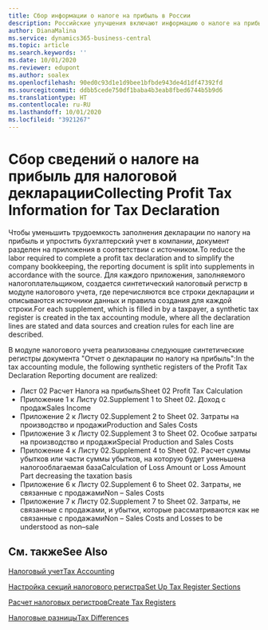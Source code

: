 ```yaml
---
title: Сбор информации о налоге на прибыль в России
description: Российские улучшения включают информацию о налоге на прибыль для налоговых деклараций.
author: DianaMalina
ms.service: dynamics365-business-central
ms.topic: article
ms.search.keywords: ''
ms.date: 10/01/2020
ms.reviewer: edupont
ms.author: soalex
ms.openlocfilehash: 90ed0c93d1e1d9bee1bfbde943de4d1df47392fd
ms.sourcegitcommit: ddbb5cede750df1baba4b3eab8fbed6744b5b9d6
ms.translationtype: HT
ms.contentlocale: ru-RU
ms.lasthandoff: 10/01/2020
ms.locfileid: "3921267"
---
```

# <a name="collecting-profit-tax-information-for-tax-declaration"></a><span data-ttu-id="d028b-103">Сбор сведений о налоге на прибыль для налоговой декларации</span><span class="sxs-lookup"><span data-stu-id="d028b-103">Collecting Profit Tax Information for Tax Declaration</span></span>

<span data-ttu-id="d028b-104">Чтобы уменьшить трудоемкость заполнения декларации по налогу на прибыль и упростить бухгалтерский учет в компании, документ разделен на приложения в соответствии с источником.</span><span class="sxs-lookup"><span data-stu-id="d028b-104">To reduce the labor required to complete a profit tax declaration and to simplify the company bookkeeping, the reporting document is split into supplements in accordance with the source.</span></span> <span data-ttu-id="d028b-105">Для каждого приложения, заполняемого налогоплательщиком, создается синтетический налоговый регистр в модуле налогового учета, где перечисляются все строки декларации и описываются источники данных и правила создания для каждой строки.</span><span class="sxs-lookup"><span data-stu-id="d028b-105">For each supplement, which is filled in by a taxpayer, a synthetic tax register is created in the tax accounting module, where all the declaration lines are stated and data sources and creation rules for each line are described.</span></span> 

<span data-ttu-id="d028b-106">В модуле налогового учета реализованы следующие синтетические регистры документа "Отчет о декларации по налогу на прибыль":</span><span class="sxs-lookup"><span data-stu-id="d028b-106">In the tax accounting module, the following synthetic registers of the Profit Tax Declaration Reporting document are realized:</span></span> 

- <span data-ttu-id="d028b-107">Лист 02 Расчет Налога на прибыль</span><span class="sxs-lookup"><span data-stu-id="d028b-107">Sheet 02 Profit Tax Calculation</span></span>
- <span data-ttu-id="d028b-108">Приложение 1 к Листу 02.</span><span class="sxs-lookup"><span data-stu-id="d028b-108">Supplement 1 to Sheet 02.</span></span> <span data-ttu-id="d028b-109">Доход с продаж</span><span class="sxs-lookup"><span data-stu-id="d028b-109">Sales Income</span></span>
- <span data-ttu-id="d028b-110">Приложение 2 к Листу 02.</span><span class="sxs-lookup"><span data-stu-id="d028b-110">Supplement 2 to Sheet 02.</span></span> <span data-ttu-id="d028b-111">Затраты на производство и продажи</span><span class="sxs-lookup"><span data-stu-id="d028b-111">Production and Sales Costs</span></span>
- <span data-ttu-id="d028b-112">Приложение 3 к Листу 02.</span><span class="sxs-lookup"><span data-stu-id="d028b-112">Supplement 3 to Sheet 02.</span></span> <span data-ttu-id="d028b-113">Особые затраты на производство и продажи</span><span class="sxs-lookup"><span data-stu-id="d028b-113">Special Production and Sales Costs</span></span>
- <span data-ttu-id="d028b-114">Приложение 4 к Листу 02.</span><span class="sxs-lookup"><span data-stu-id="d028b-114">Supplement 4 to Sheet 02.</span></span> <span data-ttu-id="d028b-115">Расчет суммы убытков или части суммы убытков, на которую будет уменьшена налогооблагаемая база</span><span class="sxs-lookup"><span data-stu-id="d028b-115">Calculation of Loss Amount or Loss Amount Part decreasing the taxation basis</span></span>
- <span data-ttu-id="d028b-116">Приложение 6 к Листу 02.</span><span class="sxs-lookup"><span data-stu-id="d028b-116">Supplement 6 to Sheet 02.</span></span> <span data-ttu-id="d028b-117">Затраты, не связанные с продажами</span><span class="sxs-lookup"><span data-stu-id="d028b-117">Non – Sales Costs</span></span>
- <span data-ttu-id="d028b-118">Приложение 7 к Листу 02.</span><span class="sxs-lookup"><span data-stu-id="d028b-118">Supplement 7 to Sheet 02.</span></span> <span data-ttu-id="d028b-119">Затраты, не связанные с продажами, и убытки, которые рассматриваются как не связанные с продажами</span><span class="sxs-lookup"><span data-stu-id="d028b-119">Non – Sales Costs and Losses to be understood as non–sale</span></span>

 

## <a name="see-also"></a><span data-ttu-id="d028b-120">См. также</span><span class="sxs-lookup"><span data-stu-id="d028b-120">See Also</span></span> 

[<span data-ttu-id="d028b-121">Налоговый учет</span><span class="sxs-lookup"><span data-stu-id="d028b-121">Tax Accounting</span></span>](Tax-Accounting.md)

[<span data-ttu-id="d028b-122">Настройка секций налогового регистра</span><span class="sxs-lookup"><span data-stu-id="d028b-122">Set Up Tax Register Sections</span></span>](How-to-Set-Up-Tax-Register-Sections.md)

 [<span data-ttu-id="d028b-123">Расчет налоговых регистров</span><span class="sxs-lookup"><span data-stu-id="d028b-123">Create Tax Registers</span></span>](How-to-Create-Tax-Registers.md)

[<span data-ttu-id="d028b-124">Налоговые разницы</span><span class="sxs-lookup"><span data-stu-id="d028b-124">Tax Differences</span></span>](Tax-Differences.md)